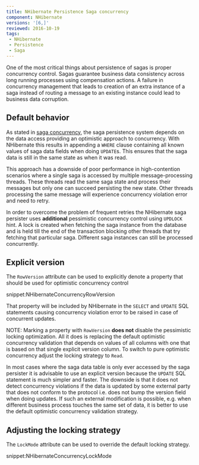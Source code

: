 ```yaml
---
title: NHibernate Persistence Saga concurrency
component: NHibernate
versions: '[6,]'
reviewed: 2016-10-19
tags:
 - NHibernate
 - Persistence
 - Saga
---
```


One of the most critical things about persistence of sagas is proper concurrency control. Sagas guarantee business data consistency across long running processes using compensation actions. A failure in concurrency management that leads to creation of an extra instance of a saga instead of routing a message to an existing instance could lead to business data corruption.


## Default behavior

As stated in [saga concurrency](/nservicebus/sagas/concurrency.md), the saga persistence system depends on the data access providing an optimistic approach to concurrency. With NHibernate this results in appending a `WHERE` clause containing all known values of saga data fields when doing `UPDATE`s. This ensures that the saga data is still in the same state as when it was read.

This approach has a downside of poor performance in high-contention scenarios where a single saga is accessed by multiple message-processing threads. These threads read the same saga state and process their messages but only one can succeed persisting the new state. Other threads processing the same message will experience concurrency violation error and need to retry. 

In order to overcome the problem of frequent retries the NHibernate saga persister uses **additional** pessimistic concurrency control using `UPDLOCK` hint. A lock is created when fetching the saga instance from the database and is held till the end of the transaction blocking other threads that try fetching that particular saga. Different saga instances can still be processed concurrently.


## Explicit version

The `RowVersion` attribute can be used to explicitly denote a property that should be used for optimistic concurrency control

snippet:NHibernateConcurrencyRowVersion

That property will be included by NHibernate in the `SELECT` and `UPDATE` SQL statements causing concurrency violation error to be raised in case of concurrent updates.

NOTE: Marking a property with `RowVersion` **does not** disable the pessimistic locking optimization. All it does is replacing the default optimistic concurrency validation that depends on values of all columns with one that is based on that single explicit version column. To switch to pure optimistic concurrency adjust the locking strategy to `Read`.

In most cases where the saga data table is only ever accessed by the saga persister it is advisable to use an explicit version because the `UPDATE` SQL statement is much simpler and faster. The downside is that it does not detect concurrency violations if the data is updated by some external party that does not conform to the protocol i.e. does not bump the version field when doing updates. If such an external modification is possible, e.g. when different business process touches the same set of data, it is better to use the default optimistic concurrency validation strategy.

## Adjusting the locking strategy

The `LockMode` attribute can be used to override the default locking strategy.

snippet:NHibernateConcurrencyLockMode
